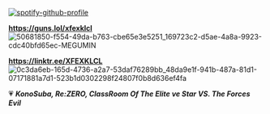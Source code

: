[![spotify-github-profile](https://spotify-github-profile-xxxx.vercel.app/api/view?uid=fozqo7228uak3x7oizmo2r0d4&cover_image=true&theme=novatorem&show_offline=false&bar_color=3b82f6&bar_color_cover=false)](https://spotify-github-profile-xxxx.vercel.app/api/view?uid=fozqo7228uak3x7oizmo2r0d4&redirect=true)

**https://guns.lol/xfexklcl** ![50681850-f554-49da-b763-cbe65e3e5251_169723c2-d5ae-4a8a-9923-cdc40bfd65ec-MEGUMIN](https://github.com/user-attachments/assets/c94a0889-3188-4d89-8678-a7cc9bd11854)

**https://linktr.ee/XFEXKLCL** ![0c3da6eb-165d-4736-a2a7-53daf76289bb_48da9e1f-941b-487a-81d1-07171881a7d1-523b1d0302298f24807f0b8d636ef4fa](https://github.com/user-attachments/assets/7dae85d5-3e06-4775-8b47-ef8a0c165793)

💗 ***KonoSuba, Re:ZERO, ClassRoom Of The Elite ve Star VS. The Forces Evil***
